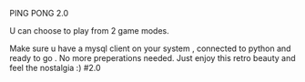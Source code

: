 PING PONG 2.0

U can choose to play from 2 game modes.

Make sure u have a mysql client on your system , connected to python and ready to go .
No more preperations needed. Just enjoy this retro beauty and feel the nostalgia 
:)
#2.0
